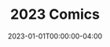 ---
title: "2023 Comics"
type: "manual-list"
date: 2023-01-01T00:00:00-04:00
draft: false
is_subpage: true
exclude_from_nav: true
nav_category: "grafald_years"
manual_links:
    - projects/grafald/comics/bonus_44.md
    - projects/grafald/comics/98.md
    - projects/grafald/comics/bonus_45.md
    - projects/grafald/comics/bonus_46.md
    - projects/grafald/comics/bonus_47.md
    - projects/grafald/comics/bonus_48.md
    - projects/grafald/comics/bonus_49.md
    - projects/grafald/comics/bonus_50.md
    - projects/grafald/comics/bonus_51.md
    - projects/grafald/comics/bonus_52.md
    - projects/grafald/comics/bonus_53.md
    - projects/grafald/comics/bonus_54.md
    - projects/grafald/comics/bonus_55.md
    - projects/grafald/comics/99.md
    - projects/grafald/comics/bonus_56.md
    - projects/grafald/comics/bonus_57.md
    - projects/grafald/comics/bonus_58.md
    - projects/grafald/comics/bonus_59.md
    - projects/grafald/comics/bonus_60.md
    - projects/grafald/comics/bonus_61.md
    - projects/grafald/comics/bonus_62.md
    - projects/grafald/comics/bonus_63.md
---